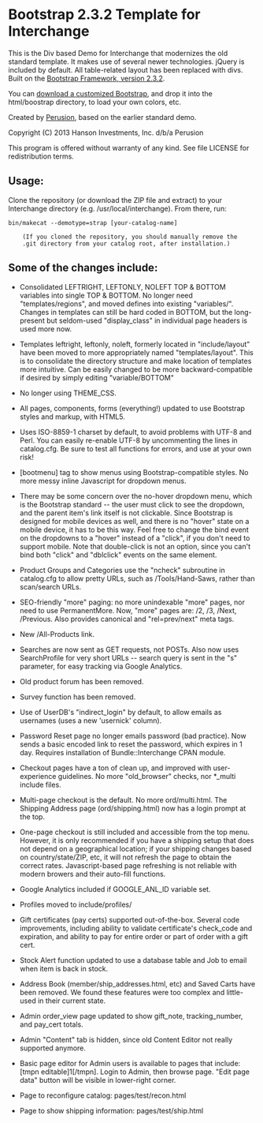 Bootstrap 2.3.2 Template for Interchange
========================================

This is the Div based Demo for Interchange that modernizes the old
standard template. It makes use of several newer technologies. jQuery is
included by default. All table-related layout has been replaced with
divs. Built on the [Bootstrap Framework, version
2.3.2](http://getbootstrap.com/2.3.2/).

You can [download a customized
Bootstrap](http://getbootstrap.com/2.3.2/customize.html), and drop it
into the html/boostrap directory, to load your own colors, etc.

Created by [Perusion](http://perusion.com), based on the earlier
standard demo.

Copyright (C) 2013 Hanson Investments, Inc. d/b/a Perusion

This program is offered without warranty of any kind.
See file LICENSE for redistribution terms.

Usage:
------

Clone the repository (or download the ZIP file and extract) to your
Interchange directory (e.g. /usr/local/interchange). From there, run:

	bin/makecat --demotype=strap [your-catalog-name]

        (If you cloned the repository, you should manually remove the
        .git directory from your catalog root, after installation.)

Some of the changes include:
----------------------------

* Consolidated LEFTRIGHT, LEFTONLY, NOLEFT TOP & BOTTOM variables into
  single TOP & BOTTOM. No longer need "templates/regions", and moved
  defines into existing "variables/". Changes in templates can still be
  hard coded in BOTTOM, but the long-present but seldom-used
  "display_class" in individual page headers is used more now.

* Templates leftright, leftonly, noleft, formerly located in
  "include/layout" have been moved to more appropriately named
  "templates/layout". This is to consolidate the directory structure and
  make location of templates more intuitive. Can be easily changed to be
  more backward-compatible if desired by simply editing
  "variable/BOTTOM"

* No longer using THEME_CSS.

* All pages, components, forms (everything!) updated to use
  Bootstrap styles and markup, with HTML5.

* Uses ISO-8859-1 charset by default, to avoid problems with UTF-8 and
  Perl. You can easily re-enable UTF-8 by uncommenting the lines in
  catalog.cfg. Be sure to test all functions for errors, and use at
  your own risk!

* [bootmenu] tag to show menus using Bootstrap-compatible styles. No
  more messy inline Javascript for dropdown menus.

* There may be some concern over the no-hover dropdown menu, which is
  the Bootstrap standard -- the user must click to see the dropdown, and
  the parent item's link itself is not clickable. Since Bootstrap is
  designed for mobile devices as well, and there is no "hover" state on
  a mobile device, it has to be this way. Feel free to change the bind
  event on the dropdowns to a "hover" instead of a "click", if you don't
  need to support mobile. Note that double-click is not an option, since
  you can't bind both "click" and "dblclick" events on the same element.

* Product Groups and Categories use the "ncheck" subroutine in
  catalog.cfg to allow pretty URLs, such as /Tools/Hand-Saws, rather
  than scan/search URLs.

* SEO-friendly "more" paging: no more unindexable "more" pages, nor need
  to use PermanentMore. Now, "more" pages are: /2, /3, /Next, /Previous.
  Also provides canonical and "rel=prev/next" meta tags.

* New /All-Products link.

* Searches are now sent as GET requests, not POSTs. Also now uses
  SearchProfile for very short URLs -- search query is sent in the "s"
  parameter, for easy tracking via Google Analytics.

* Old product forum has been removed.

* Survey function has been removed.

* Use of UserDB's "indirect_login" by default, to allow emails as
  usernames (uses a new 'usernick' column).

* Password Reset page no longer emails password (bad practice). Now
  sends a basic encoded link to reset the password, which expires in 1
  day. Requires installation of Bundle::Interchange CPAN module.

* Checkout pages have a ton of clean up, and improved with user-
  experience guidelines. No more "old_browser" checks, nor *_multi
  include files.

* Multi-page checkout is the default. No more ord/multi.html. The
  Shipping Address page (ord/shipping.html) now has a login prompt
  at the top.

* One-page checkout is still included and accessible from the top menu.
  However, it is only recommended if you have a shipping setup that does
  not depend on a geographical location; if your shipping changes
  based on country/state/ZIP, etc, it will not refresh the page to
  obtain the correct rates. Javascript-based page refreshing is not
  reliable with modern browers and their auto-fill functions.

* Google Analytics included if GOOGLE_ANL_ID variable set.

* Profiles moved to include/profiles/

* Gift certificates (pay certs) supported out-of-the-box. Several code
  improvements, including ability to validate certificate's check_code
  and expiration, and ability to pay for entire order or part of order
  with a gift cert.

* Stock Alert function updated to use a database table and Job to email
  when item is back in stock.

* Address Book (member/ship_addresses.html, etc) and Saved Carts have
  been removed. We found these features were too complex and little-used
  in their current state.

* Admin order_view page updated to show gift_note, tracking_number, and
  pay_cert totals.

* Admin "Content" tab is hidden, since old Content Editor not really
  supported anymore.

* Basic page editor for Admin users is available to pages that include:
  [tmpn editable]1[/tmpn]. Login to Admin, then browse page. "Edit page
  data" button will be visible in lower-right corner.

* Page to reconfigure catalog: pages/test/recon.html

* Page to show shipping information: pages/test/ship.html
